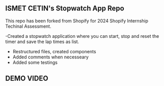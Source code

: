 ## ISMET CETIN's Stopwatch App Repo

This repo has been forked from Shopify for 2024 Shopify Internship Techinal Assessment.

-Created a stopwatch application where you can start, stop and reset the timer and save the lap times as list.

- Restructured files, created components
- Added comments when necesseary
- Added some testings

## DEMO VIDEO
